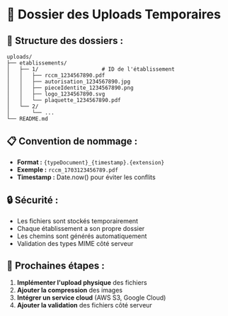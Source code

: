 # 📁 Dossier des Uploads Temporaires

## 🎯 **Structure des dossiers :**

```
uploads/
├── etablissements/
│   ├── 1/                    # ID de l'établissement
│   │   ├── rccm_1234567890.pdf
│   │   ├── autorisation_1234567890.jpg
│   │   ├── pieceIdentite_1234567890.png
│   │   ├── logo_1234567890.svg
│   │   └── plaquette_1234567890.pdf
│   └── 2/
│       └── ...
└── README.md
```

## 📋 **Convention de nommage :**

- **Format :** `{typeDocument}_{timestamp}.{extension}`
- **Exemple :** `rccm_1703123456789.pdf`
- **Timestamp :** Date.now() pour éviter les conflits

## 🔒 **Sécurité :**

- Les fichiers sont stockés temporairement
- Chaque établissement a son propre dossier
- Les chemins sont générés automatiquement
- Validation des types MIME côté serveur

## 🚀 **Prochaines étapes :**

1. **Implémenter l'upload physique** des fichiers
2. **Ajouter la compression** des images
3. **Intégrer un service cloud** (AWS S3, Google Cloud)
4. **Ajouter la validation** des fichiers côté serveur
